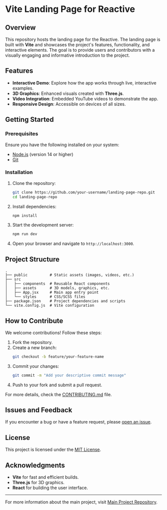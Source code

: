 # Vite Landing Page for Reactive

## Overview
This repository hosts the landing page for the Reactive. The landing page is built with **Vite** and showcases the project's features, functionality, and interactive elements. The goal is to provide users and contributors with a visually engaging and informative introduction to the project.

## Features
- **Interactive Demo**: Explore how the app works through live, interactive examples.
- **3D Graphics**: Enhanced visuals created with **Three.js**.
- **Video Integration**: Embedded YouTube videos to demonstrate the app.
- **Responsive Design**: Accessible on devices of all sizes.

## Getting Started
### Prerequisites
Ensure you have the following installed on your system:
- [Node.js](https://nodejs.org/) (version 14 or higher)
- [Git](https://git-scm.com/)

### Installation
1. Clone the repository:
   ```bash
   git clone https://github.com/your-username/landing-page-repo.git
   cd landing-page-repo
   ```
2. Install dependencies:
   ```bash
   npm install
   ```
3. Start the development server:
   ```bash
   npm run dev
   ```
4. Open your browser and navigate to `http://localhost:3000`.

## Project Structure
```
.
├── public          # Static assets (images, videos, etc.)
├── src
│   ├── components  # Reusable React components
│   ├── assets      # 3D models, graphics, etc.
│   ├── App.jsx     # Main app entry point
│   └── styles      # CSS/SCSS files
├── package.json    # Project dependencies and scripts
└── vite.config.js  # Vite configuration
```

## How to Contribute
We welcome contributions! Follow these steps:
1. Fork the repository.
2. Create a new branch:
   ```bash
   git checkout -b feature/your-feature-name
   ```
3. Commit your changes:
   ```bash
   git commit -m "Add your descriptive commit message"
   ```
4. Push to your fork and submit a pull request.

For more details, check the [CONTRIBUTING.md](CONTRIBUTING.md) file.

## Issues and Feedback
If you encounter a bug or have a feature request, please [open an issue](https://github.com/your-username/landing-page-repo/issues).

## License
This project is licensed under the [MIT License](LICENSE).

## Acknowledgments
- **Vite** for fast and efficient builds.
- **Three.js** for 3D graphics.
- **React** for building the user interface.

---
For more information about the main project, visit [Main Project Repository](https://github.com/your-username/main-repo).

